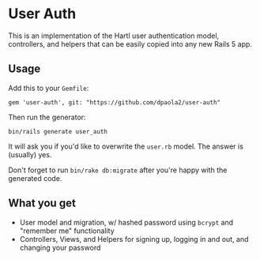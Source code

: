 # User Auth

This is an implementation of the Hartl user authentication model, controllers, and helpers that can be easily copied into any new Rails 5 app.

## Usage

Add this to your `Gemfile`:

`gem 'user-auth', git: "https://github.com/dpaola2/user-auth"`

Then run the generator:

`bin/rails generate user_auth`

It will ask you if you'd like to overwrite the `user.rb` model. The answer is (usually) yes.

Don't forget to run `bin/rake db:migrate` after you're happy with the generated code.

## What you get

- User model and migration, w/ hashed password using `bcrypt` and "remember me" functionality
- Controllers, Views, and Helpers for signing up, logging in and out, and changing your password